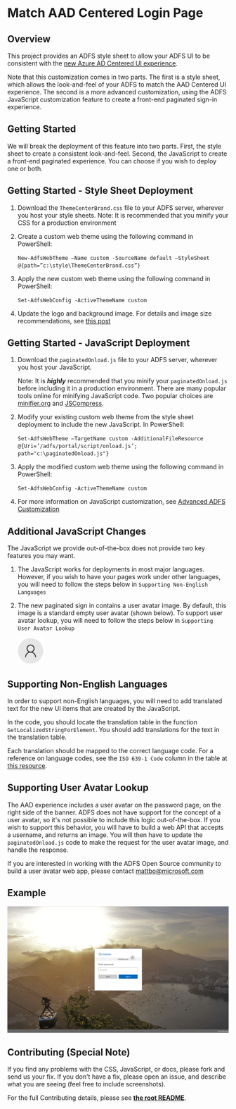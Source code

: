 # Match AAD Centered Login Page 

## Overview

This project provides an ADFS style sheet to allow your ADFS UI to be consistent with the [new Azure AD Centered UI experience](https://cloudblogs.microsoft.com/enterprisemobility/2017/08/02/the-new-azure-ad-signin-experience-is-now-in-public-preview/). 

Note that this customization comes in two parts. The first is a style sheet, which allows the look-and-feel of your ADFS to match the AAD Centered UI experience. The second is a more advanced customization, using the ADFS JavaScript customization feature to create a front-end paginated sign-in experience.  

## Getting Started 

We will break the deployment of this feature into two parts. First, the style sheet to create a consistent look-and-feel. Second, the JavaScript to create a front-end paginated experience. You can choose if you wish to deploy one or both. 

## Getting Started - Style Sheet Deployment 

1. Download the ```ThemeCenterBrand.css``` file to your ADFS server, wherever you host your style sheets.
    Note: It is recommended that you minify your CSS for a production environment  

2. Create a custom web theme using the following command in PowerShell: 

    ```New-AdfsWebTheme –Name custom -SourceName default –StyleSheet @{path=”c:\style\ThemeCenterBrand.css”}```

3. Apply the new custom web theme using the following command in PowerShell:

    ```Set-AdfsWebConfig -ActiveThemeName custom```

4. Update the logo and background image. For details and image size recommendations, see [this post](https://docs.microsoft.com/en-us/windows-server/identity/ad-fs/operations/azure-ux-web-theme-in-ad-fs)

## Getting Started - JavaScript Deployment 

1. Download the ```paginatedOnload.js``` file to your ADFS server, wherever you host your JavaScript. 
    
    Note: It is *__highly__* recommended that you minify your ```paginatedOnload.js``` before including it in a production environment. There are many popular tools online 
    for minifying JavaScript code. Two popular choices are [minifier.org](http://www.minifier.org/) and [JSCompress](https://jscompress.com/).

2. Modify your existing custom web theme from the style sheet deployment to include the new JavaScript. In PowerShell: 

    ```Set-AdfsWebTheme –TargetName custom -AdditionalFileResource @{Uri=’/adfs/portal/script/onload.js’; path="c:\paginatedOnload.js"}```

4. Apply the modified custom web theme using the following command in PowerShell: 

    ```Set-AdfsWebConfig -ActiveThemeName custom```

5. For more information on JavaScript customization, see [Advanced ADFS Customization](https://docs.microsoft.com/en-us/windows-server/identity/ad-fs/operations/advanced-customization-of-ad-fs-sign-in-pages)

## Additional JavaScript Changes 

The JavaScript we provide out-of-the-box does not provide two key features you may want. 

1. The JavaScript works for deployments in most major languages. However, if you wish to have your pages work under other languages, you will need to follow the steps below in ```Supporting Non-English Languages```

2. The new paginated sign in contains a user avatar image. By default, this image is a standard empty user avatar (shown below). To support user avatar lookup, you will need to follow the steps below in ```Supporting User Avatar Lookup``` 

    ![Empty User](./images/empty_user.png)

## Supporting Non-English Languages 

In order to support non-English languages, you will need to add translated text for the new UI items that are created by the JavaScript. 

In the code, you should locate the translation table in the function ```GetLocalizedStringForElement```. You should add translations for the text in the translation table. 

Each translation should be mapped to the correct language code. For a reference on language codes, see the ```ISO 639-1 Code``` column in the table at [this resource](https://www.loc.gov/standards/iso639-2/php/code_list.php).

## Supporting User Avatar Lookup 

The AAD experience includes a user avatar on the password page, on the right side of the banner. ADFS does not have support for the concept of a user avatar, so it's not possible to include this logic out-of-the-box. If you wish to support this behavior, you will have to build a web API that accepts a username, and returns an image. You will then have to update the ```paginatedOnload.js``` code to make the request for the user avatar image, and handle the response. 

If you are interested in working with the ADFS Open Source community to build a user avatar web app, please contact mattbo@microsoft.com 

## Example

![Login Screenshot](./images/screenshot_paginated.png)

## Contributing (Special Note)

If you find any problems with the CSS, JavaScript, or docs, please fork and send us your fix. If you don't 
have a fix, please open an issue, and describe what you are seeing (feel free to include screenshots).

For the full Contributing details, please see __[the root README](../README.md)__.